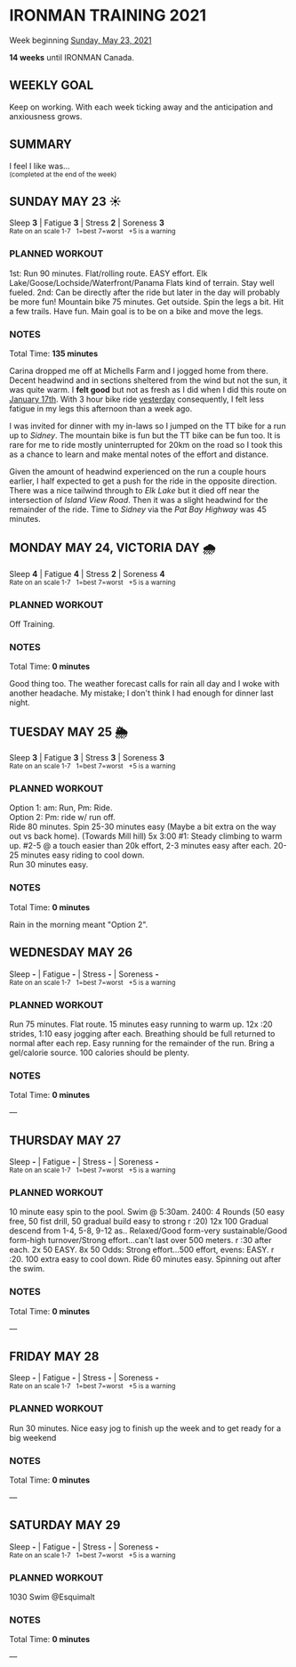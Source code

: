 # IRONMAN TRAINING 2021
Week beginning [Sunday, May 23, 2021](javascript:flick('sun');)

**14 weeks** until IRONMAN Canada.

## WEEKLY GOAL
Keep on working.  With each week ticking away and the anticipation and anxiousness grows.

## SUMMARY
I feel I like was...  
<sup>(completed at the end of the week)</sup>
<!--OVERTRAINING|ON THE EDGE|STAYING CONSISTENT|LAGGING A BIT-->


<!---->
## SUNDAY MAY 23 ☀️
Sleep **3** | Fatigue **3** | Stress **2** | Soreness **3**  
<sup>Rate on an scale 1-7 &nbsp; 1=best 7=worst &nbsp; +5 is a warning</sup>

### PLANNED WORKOUT
1st: Run 90 minutes. Flat/rolling route. EASY effort. Elk Lake/Goose/Lochside/Waterfront/Panama Flats kind of terrain. 
Stay well fueled. 
2nd: Can be directly after the ride but later in the day will probably be more fun!
Mountain bike 75 minutes. Get outside. Spin the legs a bit. Hit a few trails. Have fun. Main goal is to be on a bike and move the legs. 

### NOTES
Total Time: **135 minutes**

Carina dropped me off at Michells Farm and I jogged home from there.  Decent headwind and in sections sheltered from the wind but not the sun, it was quite warm.  I **felt good** but not as fresh as I did when I did this route on [January 17th](ironman2021-32weeksout?sun).  With 
3 hour bike ride [yesterday](ironman2021-15weeksout?sat) consequently, I felt less fatigue in my legs this afternoon than a week ago.
<!---->
I was invited for dinner with my in-laws so I jumped on the TT bike for a run up to _Sidney_.  The mountain bike is fun but the TT bike can be fun too.  It is rare for me to ride mostly uninterrupted for 20km on the road so I took this as a chance to learn and make mental notes of the effort and distance.

Given the amount of headwind experienced on the run a couple hours earlier, I half expected to get a push for the ride in the opposite direction.  There was a nice tailwind through to _Elk Lake_ but it died off near the intersection of _Island View Road_.  Then it was a slight headwind for the remainder of the ride.  Time to _Sidney_ via the _Pat Bay Highway_ was 45 minutes.


<!---->
## MONDAY MAY 24, VICTORIA DAY 🌧
Sleep **4** | Fatigue **4** | Stress **2** | Soreness **4**  
<sup>Rate on an scale 1-7 &nbsp; 1=best 7=worst &nbsp; +5 is a warning</sup>

### PLANNED WORKOUT
Off Training.

### NOTES
Total Time: **0 minutes**

Good thing too.  The weather forecast calls for rain all day and I woke with another headache.  My mistake; I don't think I had enough for dinner last night.


<!---->
## TUESDAY MAY 25 🌦
Sleep **3** | Fatigue **3** | Stress **3** | Soreness **3**  
<sup>Rate on an scale 1-7 &nbsp; 1=best 7=worst &nbsp; +5 is a warning</sup>

### PLANNED WORKOUT
Option 1: am: Run, Pm: Ride.   
Option 2: Pm: ride w/ run off.   
Ride 80 minutes. Spin 25-30 minutes easy (Maybe a bit extra on the way out vs back home). (Towards Mill hill) 5x 3:00 #1: Steady climbing to warm up. #2-5 @ a touch easier than 20k effort, 2-3 minutes easy after each. 20-25 minutes easy riding to cool down.  
Run 30 minutes easy.

### NOTES
Total Time: **0 minutes**

Rain in the morning meant "Option 2".


<!---->
## WEDNESDAY MAY 26
Sleep **-** | Fatigue **-** | Stress **-** | Soreness **-**  
<sup>Rate on an scale 1-7 &nbsp; 1=best 7=worst &nbsp; +5 is a warning</sup>

### PLANNED WORKOUT
Run 75 minutes. Flat route. 15 minutes easy running to warm up. 12x :20 strides, 1:10 easy jogging after each. Breathing should be full returned to normal after each rep. Easy running for the remainder of the run. 
Bring a gel/calorie source. 100 calories should be plenty.

### NOTES
Total Time: **0 minutes**

&mdash; 


<!---->
## THURSDAY MAY 27
Sleep **-** | Fatigue **-** | Stress **-** | Soreness **-**  
<sup>Rate on an scale 1-7 &nbsp; 1=best 7=worst &nbsp; +5 is a warning</sup>

### PLANNED WORKOUT
10 minute easy spin to the pool.
Swim @ 5:30am. 2400: 
4 Rounds (50 easy free, 50 fist drill, 50 gradual build easy to strong r :20)
12x 100 Gradual descend from 1-4, 5-8, 9-12 as.. Relaxed/Good form-very sustainable/Good form-high turnover/Strong effort...can't last over 500 meters. r :30 after each. 
2x 50 EASY. 
8x 50 Odds: Strong effort...500 effort, evens: EASY. r :20. 100 extra easy to cool down. 
Ride 60 minutes easy. Spinning out after the swim.

### NOTES
Total Time: **0 minutes**

&mdash; 


<!---->
## FRIDAY MAY 28
Sleep **-** | Fatigue **-** | Stress **-** | Soreness **-**  
<sup>Rate on an scale 1-7 &nbsp; 1=best 7=worst &nbsp; +5 is a warning</sup>

### PLANNED WORKOUT
Run 30 minutes. Nice easy jog to finish up the week and to get ready for a big weekend

### NOTES
Total Time: **0 minutes**

&mdash; 


<!---->
## SATURDAY MAY 29
Sleep **-** | Fatigue **-** | Stress **-** | Soreness **-**  
<sup>Rate on an scale 1-7 &nbsp; 1=best 7=worst &nbsp; +5 is a warning</sup>

### PLANNED WORKOUT
1030 Swim @Esquimalt 

### NOTES
Total Time: **0 minutes**

&mdash; 


<!---->